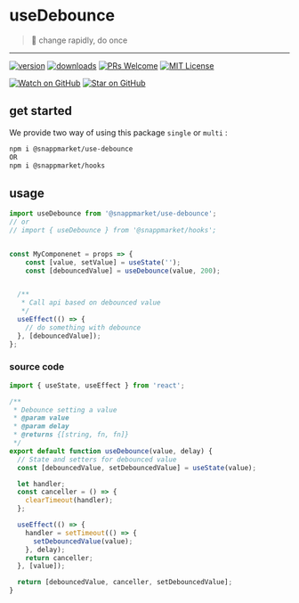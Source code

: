 # useDebounce
> 🔂 change rapidly, do once
----

[![version](https://img.shields.io/npm/v/@snappmarket/use-debounce.svg?style=flat-square)](https://www.npmjs.com/package/@snappmarket/use-debounce)
[![downloads](https://img.shields.io/npm/dm/@snappmarket/use-debounce.svg?style=flat-square)](http://www.npmtrends.com/@snappmarket/use-debounce)
[![PRs Welcome](https://img.shields.io/badge/PRs-welcome-brightgreen.svg?style=flat-square)](http://makeapullrequest.com)
[![MIT License](https://img.shields.io/npm/l/@snappmarket/use-debounce.svg?style=flat-square)](https://github.com/snappmarket/react-hooks/tree/master/packages/useDidUpdateEffect/blob/master/LICENSE.md)

[![Watch on GitHub](https://img.shields.io/github/watchers/snappmarket/react-hooks.svg?style=social)](https://github.com/snappmarket/react-hooks/watchers)
[![Star on GitHub](https://img.shields.io/github/stars/snappmarket/react-hooks.svg?style=social)](https://github.com/snappmarket/react-hooks/stargazers)

## get started 
We provide two way of using this package `single` or `multi` :
```bash
npm i @snappmarket/use-debounce
OR
npm i @snappmarket/hooks
```

## usage 
```javascript
import useDebounce from '@snappmarket/use-debounce';
// or 
// import { useDebounce } from '@snappmarket/hooks';


const MyComponenet = props => {
    const [value, setValue] = useState('');
    const [debouncedValue] = useDebounce(value, 200);


  /**
   * Call api based on debounced value
   */
  useEffect(() => {
    // do something with debounce
  }, [debouncedValue]);
};
```


### source code
```javascript
import { useState, useEffect } from 'react';

/**
 * Debounce setting a value
 * @param value
 * @param delay
 * @returns {[string, fn, fn]}
 */
export default function useDebounce(value, delay) {
  // State and setters for debounced value
  const [debouncedValue, setDebouncedValue] = useState(value);

  let handler;
  const canceller = () => {
    clearTimeout(handler);
  };

  useEffect(() => {
    handler = setTimeout(() => {
      setDebouncedValue(value);
    }, delay);
    return canceller;
  }, [value]);

  return [debouncedValue, canceller, setDebouncedValue];
}

```

